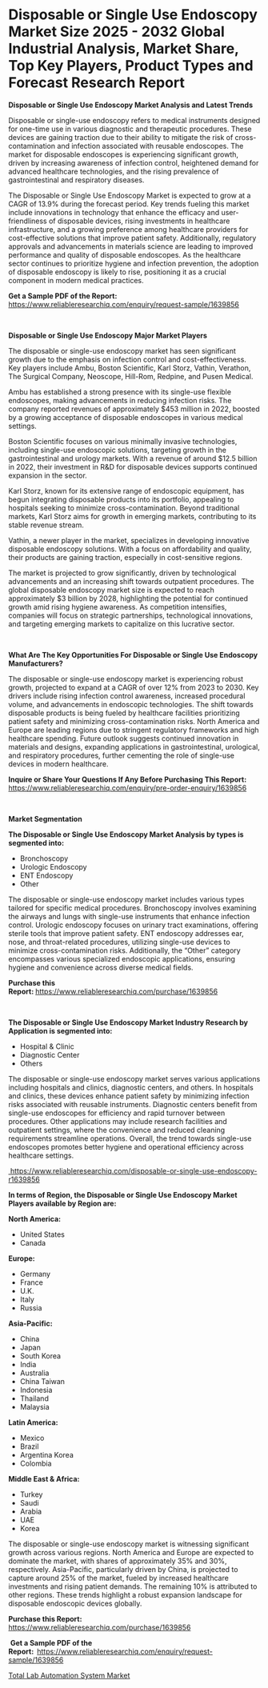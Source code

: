 <p><h1>Disposable or Single Use Endoscopy Market Size 2025 - 2032 Global Industrial Analysis, Market Share, Top Key Players, Product Types and Forecast Research Report</h1></p><p><strong>Disposable or Single Use Endoscopy Market Analysis and Latest Trends</strong></p>
<p><p>Disposable or single-use endoscopy refers to medical instruments designed for one-time use in various diagnostic and therapeutic procedures. These devices are gaining traction due to their ability to mitigate the risk of cross-contamination and infection associated with reusable endoscopes. The market for disposable endoscopes is experiencing significant growth, driven by increasing awareness of infection control, heightened demand for advanced healthcare technologies, and the rising prevalence of gastrointestinal and respiratory diseases.</p><p>The Disposable or Single Use Endoscopy Market is expected to grow at a CAGR of 13.9% during the forecast period. Key trends fueling this market include innovations in technology that enhance the efficacy and user-friendliness of disposable devices, rising investments in healthcare infrastructure, and a growing preference among healthcare providers for cost-effective solutions that improve patient safety. Additionally, regulatory approvals and advancements in materials science are leading to improved performance and quality of disposable endoscopes. As the healthcare sector continues to prioritize hygiene and infection prevention, the adoption of disposable endoscopy is likely to rise, positioning it as a crucial component in modern medical practices.</p></p>
<p><strong>Get a Sample PDF of the Report:&nbsp;</strong> <a href="https://www.reliableresearchiq.com/enquiry/request-sample/1639856?utm_campaign=2319&utm_medium=2&utm_source=Github&utm_content=ia&utm_term=04032025&utm_id=disposable-or-single-use-endoscopy">https://www.reliableresearchiq.com/enquiry/request-sample/1639856</a></p>
<p>&nbsp;</p>
<p><strong>Disposable or Single Use Endoscopy Major Market Players</strong></p>
<p><p>The disposable or single-use endoscopy market has seen significant growth due to the emphasis on infection control and cost-effectiveness. Key players include Ambu, Boston Scientific, Karl Storz, Vathin, Verathon, The Surgical Company, Neoscope, Hill-Rom, Redpine, and Pusen Medical.</p><p>Ambu has established a strong presence with its single-use flexible endoscopes, making advancements in reducing infection risks. The company reported revenues of approximately $453 million in 2022, boosted by a growing acceptance of disposable endoscopes in various medical settings. </p><p>Boston Scientific focuses on various minimally invasive technologies, including single-use endoscopic solutions, targeting growth in the gastrointestinal and urology markets. With a revenue of around $12.5 billion in 2022, their investment in R&D for disposable devices supports continued expansion in the sector.</p><p>Karl Storz, known for its extensive range of endoscopic equipment, has begun integrating disposable products into its portfolio, appealing to hospitals seeking to minimize cross-contamination. Beyond traditional markets, Karl Storz aims for growth in emerging markets, contributing to its stable revenue stream.</p><p>Vathin, a newer player in the market, specializes in developing innovative disposable endoscopy solutions. With a focus on affordability and quality, their products are gaining traction, especially in cost-sensitive regions.</p><p>The market is projected to grow significantly, driven by technological advancements and an increasing shift towards outpatient procedures. The global disposable endoscopy market size is expected to reach approximately $3 billion by 2028, highlighting the potential for continued growth amid rising hygiene awareness. As competition intensifies, companies will focus on strategic partnerships, technological innovations, and targeting emerging markets to capitalize on this lucrative sector.</p></p>
<p>&nbsp;</p>
<p><strong>What Are The Key Opportunities For Disposable or Single Use Endoscopy Manufacturers?</strong></p>
<p><p>The disposable or single-use endoscopy market is experiencing robust growth, projected to expand at a CAGR of over 12% from 2023 to 2030. Key drivers include rising infection control awareness, increased procedural volume, and advancements in endoscopic technologies. The shift towards disposable products is being fueled by healthcare facilities prioritizing patient safety and minimizing cross-contamination risks. North America and Europe are leading regions due to stringent regulatory frameworks and high healthcare spending. Future outlook suggests continued innovation in materials and designs, expanding applications in gastrointestinal, urological, and respiratory procedures, further cementing the role of single-use devices in modern healthcare.</p></p>
<p><strong>Inquire or Share Your Questions If Any Before Purchasing This Report:</strong> <a href="https://www.reliableresearchiq.com/enquiry/pre-order-enquiry/1639856?utm_campaign=2319&utm_medium=2&utm_source=Github&utm_content=ia&utm_term=04032025&utm_id=disposable-or-single-use-endoscopy">https://www.reliableresearchiq.com/enquiry/pre-order-enquiry/1639856</a></p>
<p>&nbsp;</p>
<p><strong>Market Segmentation</strong></p>
<p><strong>The Disposable or Single Use Endoscopy Market Analysis by types is segmented into:</strong></p>
<p><ul><li>Bronchoscopy</li><li>Urologic Endoscopy</li><li>ENT Endoscopy</li><li>Other</li></ul></p>
<p><p>The disposable or single-use endoscopy market includes various types tailored for specific medical procedures. Bronchoscopy involves examining the airways and lungs with single-use instruments that enhance infection control. Urologic endoscopy focuses on urinary tract examinations, offering sterile tools that improve patient safety. ENT endoscopy addresses ear, nose, and throat-related procedures, utilizing single-use devices to minimize cross-contamination risks. Additionally, the “Other” category encompasses various specialized endoscopic applications, ensuring hygiene and convenience across diverse medical fields.</p></p>
<p><strong>Purchase this Report:&nbsp;</strong><a href="https://www.reliableresearchiq.com/purchase/1639856?utm_campaign=2319&utm_medium=2&utm_source=Github&utm_content=ia&utm_term=04032025&utm_id=disposable-or-single-use-endoscopy">https://www.reliableresearchiq.com/purchase/1639856</a></p>
<p>&nbsp;</p>
<p><strong>The Disposable or Single Use Endoscopy Market Industry Research by Application is segmented into:</strong></p>
<p><ul><li>Hospital & Clinic</li><li>Diagnostic Center</li><li>Others</li></ul></p>
<p><p>The disposable or single-use endoscopy market serves various applications including hospitals and clinics, diagnostic centers, and others. In hospitals and clinics, these devices enhance patient safety by minimizing infection risks associated with reusable instruments. Diagnostic centers benefit from single-use endoscopes for efficiency and rapid turnover between procedures. Other applications may include research facilities and outpatient settings, where the convenience and reduced cleaning requirements streamline operations. Overall, the trend towards single-use endoscopes promotes better hygiene and operational efficiency across healthcare settings.</p></p>
<p><a href="https://www.reliableresearchiq.com/disposable-or-single-use-endoscopy-r1639856?utm_campaign=2319&utm_medium=2&utm_source=Github&utm_content=ia&utm_term=04032025&utm_id=disposable-or-single-use-endoscopy">&nbsp;https://www.reliableresearchiq.com/disposable-or-single-use-endoscopy-r1639856</a></p>
<p><strong>In terms of Region, the Disposable or Single Use Endoscopy Market Players available by Region are:</strong></p>
<p>
    <p> <strong> North America: </strong>
        <ul>
            <li>United States</li>
            <li>Canada</li>
        </ul>
        </p> 
    <p> <strong> Europe: </strong>
        <ul>
            <li>Germany</li>
            <li>France</li>
            <li>U.K.</li>
            <li>Italy</li>
            <li>Russia</li>
        </ul>
        </p> 
    <p> <strong> Asia-Pacific: </strong>
        <ul>
            <li>China</li>
            <li>Japan</li>
            <li>South Korea</li>
            <li>India</li>
            <li>Australia</li>
            <li>China Taiwan</li>
            <li>Indonesia</li>
            <li>Thailand</li>
            <li>Malaysia</li>
        </ul>
        </p> 
    <p> <strong> Latin America: </strong>
        <ul>
            <li>Mexico</li>
            <li>Brazil</li>
            <li>Argentina Korea</li>
            <li>Colombia</li>
        </ul>
        </p> 
    <p> <strong> Middle East & Africa: </strong>
        <ul>
            <li>Turkey</li>
            <li>Saudi</li>
            <li>Arabia</li>
            <li>UAE</li>
            <li>Korea</li>
        </ul>
    </p>
    </p>
<p><p>The disposable or single-use endoscopy market is witnessing significant growth across various regions. North America and Europe are expected to dominate the market, with shares of approximately 35% and 30%, respectively. Asia-Pacific, particularly driven by China, is projected to capture around 25% of the market, fueled by increased healthcare investments and rising patient demands. The remaining 10% is attributed to other regions. These trends highlight a robust expansion landscape for disposable endoscopic devices globally.</p></p>
<p><strong>Purchase this Report: </strong><a href="https://www.reliableresearchiq.com/purchase/1639856?utm_campaign=2319&utm_medium=2&utm_source=Github&utm_content=ia&utm_term=04032025&utm_id=disposable-or-single-use-endoscopy">https://www.reliableresearchiq.com/purchase/1639856</a></p>
<p>&nbsp;<strong>Get a Sample PDF of the Report:&nbsp;&nbsp;</strong><a href="https://www.reliableresearchiq.com/enquiry/request-sample/1639856?utm_campaign=2319&utm_medium=2&utm_source=Github&utm_content=ia&utm_term=04032025&utm_id=disposable-or-single-use-endoscopy">https://www.reliableresearchiq.com/enquiry/request-sample/1639856</a></p>
<p><strong></strong></p>
<p><p><a href="https://github.com/tambraunrue691969/Market-Research-Report-List-1/blob/main/total-lab-automation-system-market.md?utm_campaign=2319&utm_medium=2&utm_source=Github&utm_content=ia&utm_term=04032025&utm_id=disposable-or-single-use-endoscopy">Total Lab Automation System Market</a></p></p>